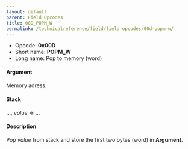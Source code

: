 ```yaml
---
layout: default
parent: Field Opcodes
title: 00D_POPM_W
permalink: /technicalreference/field/field-opcodes/00d-popm-w/
---
```


-   Opcode: **0x00D**
-   Short name: **POPM\_W**
-   Long name: Pop to memory (word)

#### Argument

Memory adress.

#### Stack

..., *value* =&gt; ...

#### Description

Pop *value* from stack and store the first two bytes (word) in **Argument**.

